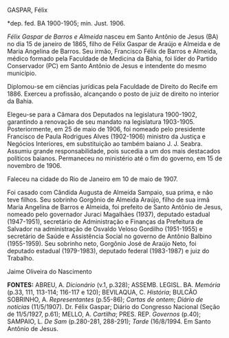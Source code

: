 GASPAR, Félix

\*dep. fed. BA 1900-1905; min. Just. 1906.

*Félix Gaspar de Barros e Almeida* nasceu em Santo Antônio de Jesus (BA)
no dia 15 de janeiro de 1865, filho de Félix Gaspar de Araújo e Almeida
e de Maria Angelina de Barros. Seu irmão, Francisco Félix de Barros e
Almeida, médico formado pela Faculdade de Medicina da Bahia, foi líder
do Partido Conservador (PC) em Santo Antônio de Jesus e intendente do
mesmo município.

Diplomou-se em ciências jurídicas pela Faculdade de Direito do Recife em
1886. Exerceu a profissão, alcançando o posto de juiz de direito no
interior da Bahia.

Elegeu-se para a Câmara dos Deputados na legislatura 1900-1902,
garantindo a renovação de seu mandato na legislatura 1903-1905.
Posteriormente, em 25 de maio de 1906, foi nomeado pelo presidente
Francisco de Paula Rodrigues Alves (1902-1906) ministro da Justiça e
Negócios Interiores, em substituição ao também baiano J. J. Seabra.
Assumiu grande responsabilidade, pois sucedia a um dos mais destacados
políticos baianos. Permaneceu no ministério até o fim do governo, em 15
de novembro de 1906.

Faleceu na cidade do Rio de Janeiro em 10 de maio de 1907.

Foi casado com Cândida Augusta de Almeida Sampaio, sua prima, e não teve
filhos. Seu sobrinho Gorgônio de Almeida Araújo, filho de sua irmã Maria
Angelina de Barros e Almeida, foi prefeito de Santo Antônio de Jesus,
nomeado pelo governador Juraci Magalhães (1937), deputado estadual
(1947-1951), secretário de Administração e Finanças da Prefeitura de
Salvador na administração de Osvaldo Veloso Gordilho (1951-1955) e
secretário de Saúde e Assistência Social no governo de Antônio Balbino
(1955-1959). Seu sobrinho neto, Gorgônio José de Araújo Neto, foi
deputado estadual (1979-1983), deputado federal (1983-1987) e juiz do
Trabalho.

Jaime Oliveira do Nascimento

**FONTES:** ABREU, A. *Dicionário* (v.1, p.328); ASSEMB. LEGISL. BA.
*Memória* (p.33, 111, 113-114; 116-117 e 120); BEVILAQUA, C. *História*;
BULCÃO SOBRINHO, A. *Representantes* (p.55-86); *Cartas de ontem*;
*Diário de notícias* (11/5/1907). Dr. Félix Gaspar; Diário do Congresso
Nacional (Seção de 11/5/1927, p.61); MELLO, A. *Cartilha*; PRES. REP.
*Governos* (p.40); SAMPAIO, L. *De Sam* (p.280-281, 288-291); *Tarde*
(16/8/1994. Em Santo Antônio de Jesus.
